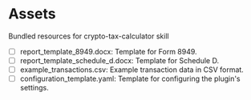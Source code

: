# Assets

Bundled resources for crypto-tax-calculator skill

- [ ] report_template_8949.docx: Template for Form 8949.
- [ ] report_template_schedule_d.docx: Template for Schedule D.
- [ ] example_transactions.csv: Example transaction data in CSV format.
- [ ] configuration_template.yaml: Template for configuring the plugin's settings.

